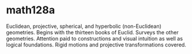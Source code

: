 # math128a

Euclidean, projective, spherical, and hyperbolic (non-Euclidean) geometries. 
Begins with the thirteen books of Euclid. Surveys the other geometries. 
Attention paid to constructions and visual intuition as well as logical foundations. 
Rigid motions and projective transformations covered.
